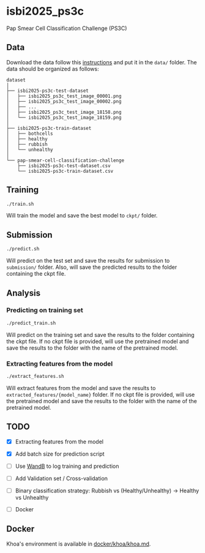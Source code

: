 # isbi2025_ps3c
Pap Smear Cell Classification Challenge (PS3C) 


## Data
Download the data follow this [instructions](https://www.kaggle.com/competitions/pap-smear-cell-classification-challenge/data) and put it in the `data/` folder.
The data should be organized as follows:
```
dataset
│
├── isbi2025-ps3c-test-dataset
│   ├── isbi2025_ps3c_test_image_00001.png
│   ├── isbi2025_ps3c_test_image_00002.png
│   ├── ...
│   ├── isbi2025_ps3c_test_image_18158.png
│   └── isbi2025_ps3c_test_image_18159.png
│
├── isbi2025-ps3c-train-dataset
│   ├── bothcells
│   ├── healthy
│   ├── rubbish
│   └── unhealthy
│
└── pap-smear-cell-classification-challenge
    ├── isbi2025-ps3c-test-dataset.csv
    └── isbi2025-ps3c-train-dataset.csv
```


## Training
```bash
./train.sh
```
Will train the model and save the best model to `ckpt/` folder.


## Submission
```bash
./predict.sh
```
Will predict on the test set and save the results for submission to `submission/` folder.
Also, will save the predicted results to the folder containing the ckpt file.

## Analysis
### Predicting on training set
```bash
./predict_train.sh
```
Will predict on the training set and save the results to the folder containing the ckpt file.
If no ckpt file is provided, will use the pretrained model and save the results to the folder with the name of the pretrained model.

### Extracting features from the model
```bash
./extract_features.sh
```
Will extract features from the model and save the results to `extracted_features/{model_name}` folder.
If no ckpt file is provided, will use the pretrained model and save the results to the folder with the name of the pretrained model.


## TODO
- [x] Extracting features from the model
- [x] Add batch size for prediction script
- [ ] Use [WandB](https://wandb.ai/site) to log training and prediction
- [ ] Add Validation set / Cross-validation
- [ ] Binary classification strategy: Rubbish vs (Healthy/Unhealthy) -> Healthy vs Unhealthy
- [ ] Docker



## Docker
Khoa's environment is available in [docker/khoa/khoa.md](docker/khoa/khoa.md).

